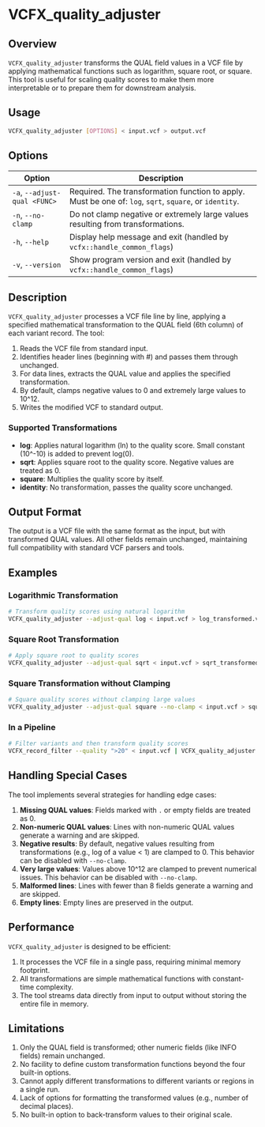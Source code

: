 # VCFX_quality_adjuster

## Overview

`VCFX_quality_adjuster` transforms the QUAL field values in a VCF file by applying mathematical functions such as logarithm, square root, or square. This tool is useful for scaling quality scores to make them more interpretable or to prepare them for downstream analysis.

## Usage

```bash
VCFX_quality_adjuster [OPTIONS] < input.vcf > output.vcf
```

## Options

| Option | Description |
|--------|-------------|
| `-a`, `--adjust-qual <FUNC>` | Required. The transformation function to apply. Must be one of: `log`, `sqrt`, `square`, or `identity`. |
| `-n`, `--no-clamp` | Do not clamp negative or extremely large values resulting from transformations. |
| `-h`, `--help` | Display help message and exit (handled by `vcfx::handle_common_flags`) |
| `-v`, `--version` | Show program version and exit (handled by `vcfx::handle_common_flags`) |

## Description

`VCFX_quality_adjuster` processes a VCF file line by line, applying a specified mathematical transformation to the QUAL field (6th column) of each variant record. The tool:

1. Reads the VCF file from standard input.
2. Identifies header lines (beginning with #) and passes them through unchanged.
3. For data lines, extracts the QUAL value and applies the specified transformation.
4. By default, clamps negative values to 0 and extremely large values to 10^12.
5. Writes the modified VCF to standard output.

### Supported Transformations

- **log**: Applies natural logarithm (ln) to the quality score. Small constant (10^-10) is added to prevent log(0).
- **sqrt**: Applies square root to the quality score. Negative values are treated as 0.
- **square**: Multiplies the quality score by itself.
- **identity**: No transformation, passes the quality score unchanged.

## Output Format

The output is a VCF file with the same format as the input, but with transformed QUAL values. All other fields remain unchanged, maintaining full compatibility with standard VCF parsers and tools.

## Examples

### Logarithmic Transformation

```bash
# Transform quality scores using natural logarithm
VCFX_quality_adjuster --adjust-qual log < input.vcf > log_transformed.vcf
```

### Square Root Transformation

```bash
# Apply square root to quality scores
VCFX_quality_adjuster --adjust-qual sqrt < input.vcf > sqrt_transformed.vcf
```

### Square Transformation without Clamping

```bash
# Square quality scores without clamping large values
VCFX_quality_adjuster --adjust-qual square --no-clamp < input.vcf > squared_unclamped.vcf
```

### In a Pipeline

```bash
# Filter variants and then transform quality scores
VCFX_record_filter --quality ">20" < input.vcf | VCFX_quality_adjuster --adjust-qual log > filtered_log_transformed.vcf
```

## Handling Special Cases

The tool implements several strategies for handling edge cases:

1. **Missing QUAL values**: Fields marked with `.` or empty fields are treated as 0.
2. **Non-numeric QUAL values**: Lines with non-numeric QUAL values generate a warning and are skipped.
3. **Negative results**: By default, negative values resulting from transformations (e.g., log of a value < 1) are clamped to 0. This behavior can be disabled with `--no-clamp`.
4. **Very large values**: Values above 10^12 are clamped to prevent numerical issues. This behavior can be disabled with `--no-clamp`.
5. **Malformed lines**: Lines with fewer than 8 fields generate a warning and are skipped.
6. **Empty lines**: Empty lines are preserved in the output.

## Performance

`VCFX_quality_adjuster` is designed to be efficient:

1. It processes the VCF file in a single pass, requiring minimal memory footprint.
2. All transformations are simple mathematical functions with constant-time complexity.
3. The tool streams data directly from input to output without storing the entire file in memory.

## Limitations

1. Only the QUAL field is transformed; other numeric fields (like INFO fields) remain unchanged.
2. No facility to define custom transformation functions beyond the four built-in options.
3. Cannot apply different transformations to different variants or regions in a single run.
4. Lack of options for formatting the transformed values (e.g., number of decimal places).
5. No built-in option to back-transform values to their original scale. 